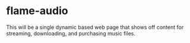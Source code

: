 # flame-audio
This will be a single dynamic based web page that shows off content for streaming, downloading, and purchasing music files. 
